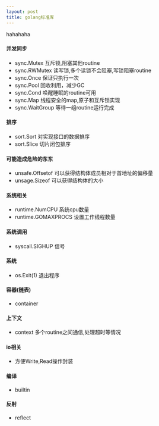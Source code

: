 ```yaml
---
layout: post
title: golang标准库
---
```


hahahaha

#### 并发同步
* sync.Mutex 互斥锁,阻塞其他routine
* sync.RWMutex 读写锁,多个读锁不会阻塞,写锁阻塞routine
* sync.Once 保证只执行一次
* sync.Pool 回收利用，减少GC
* sync.Cond 唤醒睡眠的routine可用
* sync.Map  线程安全的map,原子和互斥锁实现
* sync.WaitGroup 等待一组routine运行完成

#### 排序
* sort.Sort 对实现接口的数据排序
* sort.Slice 切片闭包排序

#### 可能造成危险的东东
* unsafe.Offsetof  可以获得结构体成员相对于首地址的偏移量
* unsage.Sizeof   可以获得结构体的大小

#### 系统相关
* runtime.NumCPU 系统cpu数量
* runtime.GOMAXPROCS 设置工作线程数量

#### 系统调用
* syscall.SIGHUP 信号

#### 系统
* os.Exit(1) 退出程序

#### 容器(链表)
* container

#### 上下文
* context 多个routine之间通信,处理超时等情况

#### io相关
* 方便Write,Read操作封装

#### 编译
* builtin

#### 反射
* reflect
